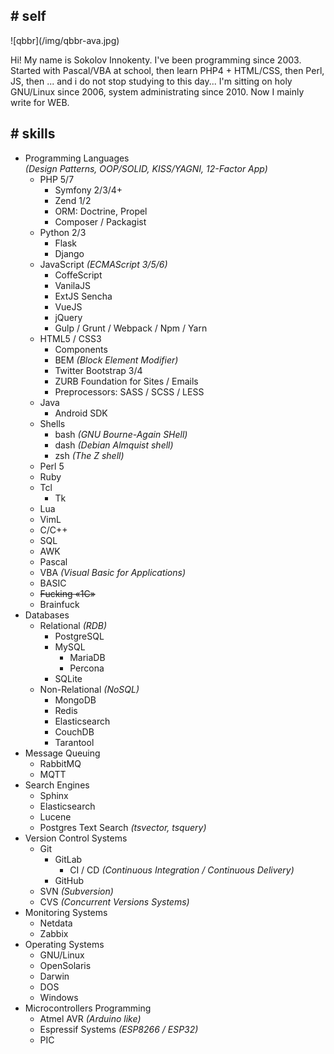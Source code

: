 ## **#** self

<div class="ava"><div class="wrap">![qbbr](/img/qbbr-ava.jpg)<!-- nofig --><div class="border"></div></div></div>

Hi! My name is Sokolov Innokenty.
I've been programming since 2003.
Started with Pascal/VBA at school, then learn PHP4 + HTML/CSS, then Perl, JS, then ... and i do not stop studying to this day...
I'm sitting on holy GNU/Linux since 2006, system administrating since 2010.
Now I mainly write for WEB.

## **#** skills

 - Programming Languages  
   *(Design Patterns, OOP/SOLID, KISS/YAGNI, 12-Factor App)*
   - PHP 5/7
     - Symfony 2/3/4+
     - Zend 1/2
     - ORM: Doctrine, Propel
     - Composer / Packagist
   - Python 2/3
     - Flask
     - Django
   - JavaScript *(ECMAScript 3/5/6)*
     - CoffeScript
     - VanilaJS
     - ExtJS Sencha
     - VueJS
     - jQuery
     - Gulp / Grunt / Webpack / Npm / Yarn
   - HTML5 / CSS3
     - Components
     - BEM *(Block Element Modifier)*
     - Twitter Bootstrap 3/4
     - ZURB Foundation for Sites / Emails
     - Preprocessors: SASS / SCSS / LESS
   - Java
     - Android SDK
   - Shells
     - bash *(GNU Bourne-Again SHell)*
     - dash *(Debian Almquist shell)*
     - zsh *(The Z shell)*
   - Perl 5
   - Ruby
   - Tcl
     - Tk
   - Lua
   - VimL
   - C/C++
   - SQL
   - AWK
   - Pascal
   - VBA *(Visual Basic for Applications)*
   - BASIC
   - <del>Fucking «1C»</del>
   - Brainfuck
 - Databases
   - Relational *(RDB)*
     - PostgreSQL
     - MySQL
       - MariaDB
       - Percona
     - SQLite
   - Non-Relational *(NoSQL)*
     - MongoDB
     - Redis
     - Elasticsearch
     - CouchDB
     - Tarantool
 - Message Queuing
   - RabbitMQ
   - MQTT
 - Search Engines
   - Sphinx
   - Elasticsearch
   - Lucene
   - Postgres Text Search *(tsvector, tsquery)*
 - Version Control Systems
   - Git
     - GitLab
       - CI / CD *(Continuous Integration / Continuous Delivery)*
     - GitHub
   - SVN *(Subversion)*
   - CVS *(Concurrent Versions Systems)*
 - Monitoring Systems
   - Netdata
   - Zabbix
 - Operating Systems
    - GNU/Linux
    - OpenSolaris
    - Darwin
    - DOS
    - Windows
 - Microcontrollers Programming
   - Atmel AVR *(Arduino like)*
   - Espressif Systems *(ESP8266 / ESP32)*
   - PIC
